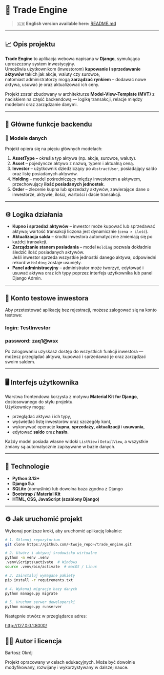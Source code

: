 # 📘 Trade Engine

> 🇬🇧 **English version available here:** [README.md](README.md)

---

## 📈 Opis projektu

**Trade Engine** to aplikacja webowa napisana w **Django**, symulująca uproszczony system inwestycyjny.  
Umożliwia użytkownikom (inwestorom) **kupowanie i sprzedawanie aktywów** takich jak akcje, waluty czy surowce,  
natomiast administratorzy mogą **zarządzać rynkiem** – dodawać nowe aktywa, usuwać je oraz aktualizować ich ceny.

Projekt został zbudowany w architekturze **Model-View-Template (MVT)** z naciskiem na część backendową — logikę transakcji, relacje między modelami oraz zarządzanie danymi.

---

## 🚀 Główne funkcje backendu

### 🧩 Modele danych
Projekt opiera się na pięciu głównych modelach:

1. **AssetType** – określa typ aktywa (np. akcje, surowce, waluty).  
2. **Asset** – pojedyncze aktywo z nazwą, typem i aktualną ceną.  
3. **Investor** – użytkownik dziedziczący po `AbstractUser`, posiadający saldo oraz listę posiadanych aktywów.  
4. **Holding** – model pośredniczący między inwestorem a aktywem, przechowujący **ilość posiadanych jednostek**.  
5. **Order** – zlecenie kupna lub sprzedaży aktywów, zawierające dane o inwestorze, aktywie, ilości, wartości i dacie transakcji.

---

## ⚙️ Logika działania

- **Kupno i sprzedaż aktywów** – inwestor może kupować lub sprzedawać aktywa; wartość transakcji liczona jest dynamicznie (`cena × ilość`).  
- **Aktualizacja salda** – środki inwestora automatycznie zmieniają się po każdej transakcji.  
- **Zarządzanie stanem posiadania** – model `Holding` pozwala dokładnie śledzić ilość posiadanych aktywów.  
  Jeśli inwestor sprzeda wszystkie jednostki danego aktywa, odpowiedni rekord w `Holding` zostaje usunięty.  
- **Panel administracyjny** – administrator może tworzyć, edytować i usuwać aktywa oraz ich typy poprzez interfejs użytkownika lub panel Django Admin.

---

## 🔐 Konto testowe inwestora

Aby przetestować aplikację bez rejestracji, możesz zalogować się na konto testowe:

### login: TestInvestor
### password: zaq1@wsx

Po zalogowaniu uzyskasz dostęp do wszystkich funkcji inwestora —  
możesz przeglądać aktywa, kupować i sprzedawać je oraz zarządzać swoim saldem.

---

## 🖥️ Interfejs użytkownika

Warstwa frontendowa korzysta z motywu **Material Kit for Django**, dostosowanego do stylu projektu.  
Użytkownicy mogą:

- przeglądać aktywa i ich typy,  
- wyświetlać listę inwestorów oraz szczegóły kont,  
- wykonywać operacje **kupna**, **sprzedaży**, **aktualizacji** i **usuwania**,  
- edytować **saldo** oraz **hasło**.  

Każdy model posiada własne widoki `ListView` i `DetailView`, a wszystkie zmiany są automatycznie zapisywane w bazie danych.

---

## 🧠 Technologie

- **Python 3.13+**  
- **Django 5.x**  
- **SQLite** (domyślnie) lub dowolna baza zgodna z Django  
- **Bootstrap / Material Kit**  
- **HTML, CSS, JavaScript (szablony Django)**

---

## ⚙️ Jak uruchomić projekt

Wykonaj poniższe kroki, aby uruchomić aplikację lokalnie:

```bash
# 1. Sklonuj repozytorium
git clone https://github.com/<twoje_repo>/trade_engine.git

# 2. Utwórz i aktywuj środowisko wirtualne
python -m venv .venv
.venv\Scripts\activate  # Windows
source .venv/bin/activate  # macOS / Linux

# 3. Zainstaluj wymagane pakiety
pip install -r requirements.txt

# 4. Wykonaj migracje bazy danych
python manage.py migrate

# 5. Uruchom serwer deweloperski
python manage.py runserver
```
Następnie otwórz w przeglądarce adres:

http://127.0.0.1:8000/

## 👨‍💻 Autor i licencja

Bartosz Okrój

Projekt opracowany w celach edukacyjnych.
Może być dowolnie modyfikowany, rozwijany i wykorzystywany w dalszej nauce.